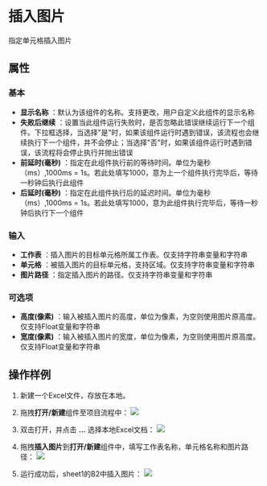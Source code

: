 # 插入图片

指定单元格插入图片

## 属性

### 基本

- **显示名称** ：默认为该组件的名称。支持更改，用户自定义此组件的显示名称
- **失败后继续** ：设置当此组件运行失败时，是否忽略此错误继续运行下一个组件。下拉框选择，当选择"是"时，如果该组件运行时遇到错误，该流程也会继续执行下一个组件，并不会停止；当选择"否"时，如果该组件运行时遇到错误，该流程将会停止执行并抛出错误
- **前延时(毫秒)** ：指定在此组件执行前的等待时间。单位为毫秒（ms）,1000ms = 1s。若此处填写1000，意为上一个组件执行完毕后，等待一秒钟后执行此组件
- **后延时(毫秒)** ：指定在此组件执行后的延迟时间。单位为毫秒（ms）,1000ms = 1s。若此处填写1000，意为此组件执行完毕后，等待一秒钟后执行下一个组件


### 输入

- **工作表** ：插入图片的目标单元格所属工作表。仅支持字符串变量和字符串
- **单元格** ：被插入图片的目标单元格，支持区域。仅支持字符串变量和字符串
- **图片路径** ：指定插入图片的路径。仅支持字符串变量和字符串

### 可选项

- **高度(像素)** ：输入被插入图片的高度，单位为像素，为空则使用图片原高度。仅支持Float变量和字符串
- **宽度(像素)** ：输入被插入图片的宽度，单位为像素，为空则使用图片原高度。仅支持Float变量和字符串

## 操作样例
1. 新建一个Excel文件，存放在本地。

2. 拖拽**打开/新建**组件至项目流程中：
![](https://docimages.blob.core.chinacloudapi.cn/images/Activities/OpenExcel1.png)

3. 双击打开，并点击 **...** 选择本地Excel文档：
![](https://docimages.blob.core.chinacloudapi.cn/images/Activities/OpenExcel2.png)

4. 拖拽**插入图片**到**打开/新建**组件中，填写工作表名称，单元格名称和图片路径：
![](https://docimages.blob.core.chinacloudapi.cn/images/Activities/InsertPic1.png)

5. 运行成功后，sheet1的B2中插入图片：
![](https://docimages.blob.core.chinacloudapi.cn/images/Activities/InsertPic2.png)